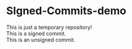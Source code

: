 # SIgned-Commits-demo
This is just a temporary repository!
<br> This is a signed commit.
<br> This is an unsigned commit.
